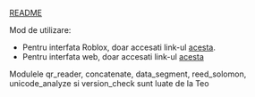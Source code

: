 [README](readme.txt)

Mod de utilizare:

- Pentru interfata Roblox, doar accesati link-ul [acesta](https://www.roblox.com/games/75361227921023/QR-ASC).
- Pentru interfata web, doar accesati link-ul [acesta](http://maestrusigma.lol/)


Modulele qr_reader, concatenate, data_segment, reed_solomon, unicode_analyze si version_check sunt luate de la Teo
